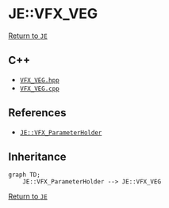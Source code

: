 # JE::VFX_VEG

[Return to `JE`](/docs/je.md)

## C++

- [`VFX_VEG.hpp`](/src/je/VFX_VEG.hpp)
- [`VFX_VEG.cpp`](/src/je/VFX_VEG.cpp)

## References

- [`JE::VFX_ParameterHolder`](/docs/je/VFX_ParameterHolder.md)

## Inheritance

```mermaid
graph TD;
    JE::VFX_ParameterHolder --> JE::VFX_VEG
```

[Return to `JE`](/docs/je.md)